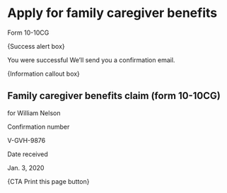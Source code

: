 # Apply for family caregiver benefits
Form 10-10CG

{Success alert box} 

You were successful We’ll send you a confirmation email. 

{Information callout box} 

## Family caregiver benefits claim (form 10-10CG)

for William Nelson

Confirmation number

V-GVH-9876

Date received

Jan. 3, 2020

{CTA Print this page button} 

